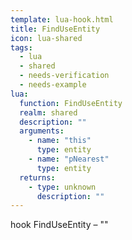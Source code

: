 ```yaml
---
template: lua-hook.html
title: FindUseEntity
icon: lua-shared
tags:
  - lua
  - shared
  - needs-verification
  - needs-example
lua:
  function: FindUseEntity
  realm: shared
  description: ""
  arguments:
    - name: "this"
      type: entity
    - name: "pNearest"
      type: entity
  returns:
    - type: unknown
      description: ""
---
```


<div class="lua__search__keywords">
hook FindUseEntity &#x2013; ""
</div>
